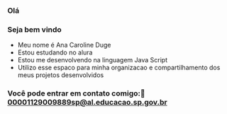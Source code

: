 ### Olá
### Seja bem vindo     
- Meu nome é Ana Caroline Duge
- Estou estudando no alura 
- Estou me desenvolvendo na linguagem Java Script
- Utilizo esse espaco para minha organizacao e compartilhamento dos meus projetos desenvolvidos

### Você pode entrar em contato comigo:📧00001129009889sp@al.educacao.sp.gov.br
